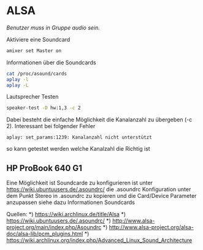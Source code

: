 ALSA
====

*Benutzer muss in Gruppe audio sein.*

Aktiviere eine Soundcard

~~~bash
amixer set Master on
~~~

Informationen über die Soundcards

~~~bash
cat /proc/asound/cards
aplay -l
aplay -L
~~~

Lautsprecher Testen

~~~bash
speaker-test -D hw:1,3 -c 2
~~~

Dabei besteht die einfache Möglichkeit die Kanalanzahl zu übergeben (-c 2). Interessant bei folgender Fehler 

~~~
aplay: set_params:1239: Kanalanzahl nicht unterstützt
~~~

so kann getestet werden welche Kanalzahl die Richtig ist

HP ProBook 640 G1
-----------------

Eine Möglichkeit ist Soundcarde zu konfigurieren ist unter https://wiki.ubuntuusers.de/.asoundrc/ die .asoundrc  Konfiguration unter dem Punkt Stereo in .asoundrc zu kopieren und die Card/Device Parameter anzupassen siehe dazu Informationen Soundcards

Quellen:
*) https://wiki.archlinux.de/title/Alsa
*) https://wiki.ubuntuusers.de/.asoundrc/
*) http://www.alsa-project.org/main/index.php/Asoundrc
*) http://www.alsa-project.org/alsa-doc/alsa-lib/pcm_plugins.html
*) https://wiki.archlinux.org/index.php/Advanced_Linux_Sound_Architecture
